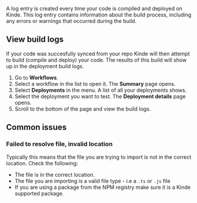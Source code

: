 
A log entry is created every time your code is compiled and deployed on Kinde. This log entry contains information about the build process, including any errors or warnings that occurred during the build.

## View build logs

If your code was succesfully synced from your repo Kinde will then attempt to build (compile and deploy) your code. The results of this build will show up in the deployment build logs.

1. Go to **Workflows**.
2. Select a workflow in the list to open it. The **Summary** page opens.
3. Select **Deployments** in the menu. A list of all your deployments shows.
4. Select the deployment you want to test. The **Deployment details** page opens.
5. Scroll to the bottom of the page and view the build logs.

## Common issues

### Failed to resolve file, invalid location

Typically this means that the file you are trying to import is not in the correct location. Check the following:

- The file is in the correct location.
- The file you are importing is a valid file type - i.e a `.ts` or `.js` file
- If you are using a package from the NPM registry make sure it is a Kinde supported package.
